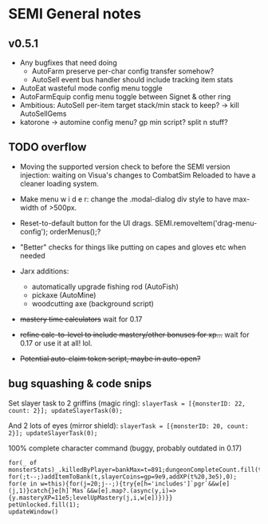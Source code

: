 # SEMI General notes

## v0.5.1
* Any bugfixes that need doing
    * AutoFarm preserve per-char config transfer somehow?
    * AutoSell event bus handler should include tracking item stats
* AutoEat wasteful mode config menu toggle
* AutoFarmEquip config menu toggle between Signet & other ring
* Ambitious: AutoSell per-item target stack/min stack to keep? -> kill AutoSellGems
* katorone -> automine config menu? gp min script? split n stuff?

## TODO overflow

* Moving the supported version check to before the SEMI version injection: waiting on Visua's changes to CombatSim Reloaded to have a cleaner loading system.
* Make menu w i d e r: change the .modal-dialog div style to have max-width of >500px.
* Reset-to-default button for the UI drags. SEMI.removeItem('drag-menu-config'); orderMenus();?
* "Better" checks for things like putting on capes and gloves etc when needed
* Jarx additions:
    * automatically upgrade fishing rod (AutoFish)
    * pickaxe (AutoMine)
    * woodcutting axe (background script)

* ~~mastery time calculators~~ wait for 0.17
* ~~refine calc-to-level to include mastery/other bonuses for xp...~~ wait for 0.17 or use it at all! lol.
* ~~Potential auto-claim token script, maybe in auto-open?~~

## bug squashing & code snips

Set slayer task to 2 griffins (magic ring):
`slayerTask = [{monsterID: 22, count: 2}]; updateSlayerTask(0);`

And 2 lots of eyes (mirror shield):
`slayerTask = [{monsterID: 20, count: 2}]; updateSlayerTask(0);`

100% complete character command (buggy, probably outdated in 0.17)
```
for(_ of monsterStats)_.killedByPlayer=bankMax=t=891;dungeonCompleteCount.fill(t);
for(;t--;)addItemToBank(t,slayerCoins=gp=9e9,addXP(t%20,3e5),0);
for(e in w=this){for(j=20;j--;){try{e[h='includes']`pgr`&&w[e](j,1)}catch{}e[h]`Mas`&&w[e].map?.(async(y,i)=>{y.masteryXP=11e5;levelUpMastery(j,i,w[e])})}}
petUnlocked.fill(1);
updateWindow()
```